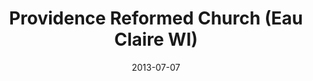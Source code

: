 ---
date: &id001 2013-07-07
end_date: null
location:
  address: 3109 Mall Drive
  city: Eau Claire
  state: WI
minister:
- end: null
  name: Kim Kuhfuss
  start: 2013-07-07
  type: Organizing Pastor
ministers:
- Kim Kuhfuss
name: Providence Reformed Church
names:
- end: null
  name: Providence Reformed Church
  start: 2013-07-07
origination_date: *id001
raw_data: "WI\tEau Claire\n\nProvidence Reformed Church  (July 7, 2013- )\n(formerly\
  \ independent)\n3109 Mall Drive\nOrg. Pastor: Kim Kuhfuss, 2013\n"
received_from: null
states:
- WI
status:
  active: true
  end_date: null
  reason: null
  received_from: null
  withdrawal_to: null
title: Providence Reformed Church (Eau Claire WI)
year_established:
- 2013

---